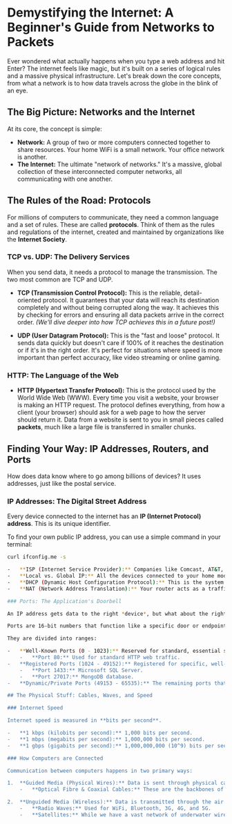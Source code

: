 # Demystifying the Internet: A Beginner's Guide from Networks to Packets

Ever wondered what actually happens when you type a web address and hit Enter? The internet feels like magic, but it's built on a series of logical rules and a massive physical infrastructure. Let's break down the core concepts, from what a network is to how data travels across the globe in the blink of an eye.

## The Big Picture: Networks and the Internet

At its core, the concept is simple:

-   **Network:** A group of two or more computers connected together to share resources. Your home WiFi is a small network. Your office network is another.
-   **The Internet:** The ultimate "network of networks." It's a massive, global collection of these interconnected computer networks, all communicating with one another.

## The Rules of the Road: Protocols

For millions of computers to communicate, they need a common language and a set of rules. These are called **protocols**. Think of them as the rules and regulations of the internet, created and maintained by organizations like the **Internet Society**.

### TCP vs. UDP: The Delivery Services

When you send data, it needs a protocol to manage the transmission. The two most common are TCP and UDP.

-   **TCP (Transmission Control Protocol):** This is the reliable, detail-oriented protocol. It guarantees that your data will reach its destination completely and without being corrupted along the way. It achieves this by checking for errors and ensuring all data packets arrive in the correct order. _(We'll dive deeper into how TCP achieves this in a future post!)_

-   **UDP (User Datagram Protocol):** This is the "fast and loose" protocol. It sends data quickly but doesn't care if 100% of it reaches the destination or if it's in the right order. It's perfect for situations where speed is more important than perfect accuracy, like video streaming or online gaming.

### HTTP: The Language of the Web

-   **HTTP (Hypertext Transfer Protocol):** This is the protocol used by the World Wide Web (WWW). Every time you visit a website, your browser is making an HTTP request. The protocol defines everything, from how a client (your browser) should ask for a web page to how the server should return it. Data from a website is sent to you in small pieces called **packets**, much like a large file is transferred in smaller chunks.

## Finding Your Way: IP Addresses, Routers, and Ports

How does data know where to go among billions of devices? It uses addresses, just like the postal service.

### IP Addresses: The Digital Street Address

Every device connected to the internet has an **IP (Internet Protocol) address**. This is its unique identifier.

To find your own public IP address, you can use a simple command in your terminal:
```bash
curl ifconfig.me -s

-   **ISP (Internet Service Provider):** Companies like Comcast, AT&T, or Verizon are your gateway to the internet. They provide you with a modem/router.
-   **Local vs. Global IP:** All the devices connected to your home modem (your phone, laptop, smart TV) share the same public/global IP address with the outside world. Internally, however, they each have a unique local IP address (e.g., `192.168.1.5`).
-   **DHCP (Dynamic Host Configuration Protocol):** This is the system that automatically assigns those unique local IP addresses to all devices on your network.
-   **NAT (Network Address Translation):** Your router acts as a traffic director using NAT. When a request goes out, the router notes which local device sent it. When the response comes back to your single global IP address, NAT directs it to the correct device.

### Ports: The Application's Doorbell

An IP address gets data to the right *device*, but what about the right *application* on that device? This is where ports come in.

Ports are 16-bit numbers that function like a specific door or endpoint for an application on your device. Since they are 16-bit, there are **2^16 = 65,536** possible port numbers.

They are divided into ranges:

-   **Well-Known Ports (0 - 1023):** Reserved for standard, essential services. You can't use them for your own applications.
    -   **Port 80:** Used for standard HTTP web traffic.
-   **Registered Ports (1024 - 49152):** Registered for specific, well-known applications.
    -   **Port 1433:** Microsoft SQL Server.
    -   **Port 27017:** MongoDB database.
-   **Dynamic/Private Ports (49153 - 65535):** The remaining ports that applications can use dynamically.

## The Physical Stuff: Cables, Waves, and Speed

### Internet Speed

Internet speed is measured in **bits per second**.

-   **1 kbps (kilobits per second):** 1,000 bits per second.
-   **1 mbps (megabits per second):** 1,000,000 bits per second.
-   **1 gbps (gigabits per second):** 1,000,000,000 (10^9) bits per second.

### How Computers are Connected

Communication between computers happens in two primary ways:

1.  **Guided Media (Physical Wires):** Data is sent through physical cables.
    -   **Optical Fibre & Coaxial Cables:** These are the backbones of the internet. To connect countries and continents, massive submarine cables are laid on the ocean floor. You can visualize this on a Submarine Cable Map. This massive infrastructure is controlled by large corporate and government entities, while regional connectivity is often handled by local providers and startups.

2.  **Unguided Media (Wireless):** Data is transmitted through the air.
    -   **Radio Waves:** Used for WiFi, Bluetooth, 3G, 4G, and 5G.
    -   **Satellites:** While we have a vast network of underwater wires, satellites play a crucial role. They are essential for providing internet access to remote locations where laying cable is impossible. Although fiber optic cables generally offer lower latency (less delay), satellites provide critical global coverage.